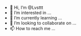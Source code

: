 - 👋 Hi, I’m @Lvsttt
- 👀 I’m interested in ...
- 🌱 I’m currently learning ...
- 💞️ I’m looking to collaborate on ...
- 📫 How to reach me ...

<!---
Lvsttt/Lvsttt is a ✨ special ✨ repository because its `README.md` (this file) appears on your GitHub profile.
You can click the Preview link to take a look at your changes.
--->
